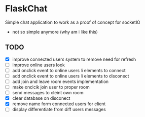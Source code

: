 # FlaskChat
Simple chat application to work as a proof of concept for socketIO
- not so simple anymore (why am i like this)

## TODO
- [x] improve connected users system to remove need for refresh
- [ ] improve online users look
- [ ] add onclick event to online users li elements to connect
- [ ] add onclick event to online users li elements to disconect
- [ ] add join and leave room events implementation
- [ ] make onclcik join user to proper room
- [ ] send messages to cleint own room
- [x] clear database on disconect
- [x] remove name form connected users for client
- [ ] display differentiate from diff users messages
